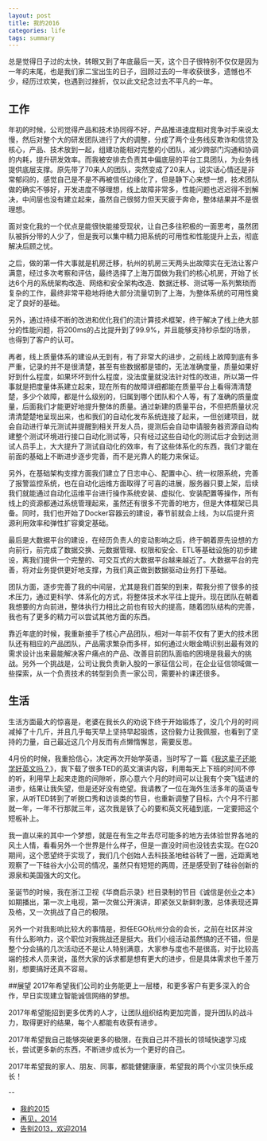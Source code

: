 ```yaml
---
layout: post
title: 我的2016
categories: life
tags: summary
---
```


总是觉得日子过的太快，转眼又到了年底最后一天，这个日子很特别不仅仅是因为一年的末尾，也是我们家二宝出生的日子，回顾过去的一年收获很多，遗憾也不少，经历过欢笑，也遇到过挫折，仅以此文纪念过去不平凡的一年。

## 工作
年初的时候，公司觉得产品和技术协同得不好，产品推进速度相对竞争对手来说太慢，然后对整个大的研发团队进行了大的调整，分成了两个业务线反欺诈和信贷及核心，产品、技术放到一起，组建功能相对完整的小团队，减少跨部门沟通和协调的内耗，提升研发效率。而我被安排去负责其中偏底层的平台工具团队，为业务线提供底层支撑。原先带了70来人的团队，突然变成了20来人，说实话心情还是非常郁闷的，感觉自己是不是不再被信任边缘化了，但是静下心来想一想，技术团队做的确实不够好，开发进度不够理想，线上故障非常多，性能问题也迟迟得不到解决，中间层也没有建立起来，虽然自己很努力但天天疲于奔命，整体结果并不是很理想。

面对变化我的一个优点是能很快能接受现状，让自己多往积极的一面思考，虽然团队被拆分带的人少了，但是我可以集中精力把系统的可用性和性能提升上去，彻底解决后顾之忧。

之后，做的第一件大事就是机房迁移，杭州的机房三天两头出故障实在无法让客户满意，经过多次考察和评估，最终选择了上海万国做为我们的核心机房，开始了长达6个月的系统架构改造、网络和安全架构改造、数据迁移、测试等一系列繁琐而复杂的工作，最终非常平稳地将绝大部分流量切到了上海，为整体系统的可用性奠定了良好的基础。

另外，通过持续不断的改进和优化我们的流计算技术框架，终于解决了线上绝大部分的性能问题，将200ms的占比提升到了99.9%，并且能够支持秒杀型的场景，也得到了客户的认可。

再者，线上质量体系的建设从无到有，有了非常大的进步，之前线上故障到底有多严重，记录的并不是很清楚，甚至有些数据都是错的，无法准确度量，质量如果好好到什么程度，如果坏坏到什么程度，没法度量就没法针对性的改进，所以第一件事就是把度量体系建立起来，现在所有的故障详细都能在质量平台上看得清清楚楚，多少个故障，都是什么级别的，归属到哪个团队和个人等，有了准确的质量度量，后面我们才能更好地提升整体的质量。通过新建的质量平台，不但把质量状况清清楚楚地呈现出来，也和我们的自动化发布系统连接了起来，一但创建项目，就会自动进行单元测试并提醒到相关开发人员，提测后会自动申请服务器资源自动构建整个测试环境进行接口自动化测试等，只有经过这些自动化的测试后才会到达测试人员手上，大大提升了测试自动化的效率，有了这些体系化的东西，我们才能在前面的基础上不断进步逐步完善，而不是光靠人的能力来保证。

另外，在基础架构支撑方面我们建立了日志中心、配置中心、统一权限系统，完善了报警监控系统，也在自动化运维方面取得了可喜的进展，服务器只要上架，后续我们就能通过自动化运维平台进行操作系统安装、虚拟化、安装配置等操作，所有线上的资源都通过系统管理起来，虽然还有很多不完善的地方，但是大体框架已具备。同时，我们也开始了Docker容器云的建设，春节前就会上线，为以后提升资源利用效率和弹性扩容奠定基础。

最后是大数据平台的建设，在经历负责人的变动影响之后，终于朝着原先设想的方向前行，前完成了数据交换、元数据管理、权限和安全、ETL等基础设施的初步建设，离我们提供一个完整的、可交互式的大数据平台越来越近了。大数据平台的完善，将对业务提供更好地支撑，为我们真正做到数据驱动业务打下基础。

团队方面，逐步完善了我的中间层，尤其是我们首架的到来，帮我分担了很多的技术压力，通过更科学、体系化的方式，将整体技术水平往上提升。现在团队在朝着我想要的方向前进，整体执行力相比之前也有较大的提高，随着团队结构的完善，我也有了更多的精力可以尝试其他方面的东西。

靠近年底的时候，我重新接手了核心产品团队，相对一年前不仅有了更大的技术团队还有相应的产品团队，产品需求繁杂而多样，如何通过火眼金睛识别出最有效的需求设计出来最能解决客户痛点的产品、改善目前团队面临的困境是我最大的挑战。另外一个挑战是，公司让我负责新入股的一家征信公司，在企业征信领域做一些探索，从一个负责技术的转型到负责一家公司，需要补的课还很多。


## 生活
生活方面最大的惊喜是，老婆在我长久的劝说下终于开始锻炼了，没几个月的时间减掉了十几斤，并且几乎每天早上坚持早起锻炼，这份毅力让我佩服，也看到了坚持的力量，自己最近这几个月反而有点懒惰懈怠，需要反思。

4月份的时候，我重拾信心，决定再次开始学英语，当时写了一篇《[我这辈子还能学好英文吗？](/2016/04/can-i-study-english-well/)》，我下载了很多TED的英文演讲内容，利用每天上下班的时间不停的听，利用早上起来走跑的间隙听，原心意六个月的时间可以让我有个突飞猛进的进步，结果让我失望，但是还好没有绝望。我请教了一位在海外生活多年的英语专家，从听TED转到了听脱口秀和访谈类的节目，也重新调整了目标，六个月不行那就一年，一年不行那就三年，这次我是铁了心的要和英文死磕到底，一定要把这个短板补上。

我一直以来的其中一个梦想，就是在有生之年去尽可能多的地方去体验世界各地的风土人情，看看另外一个世界是什么样子，但是一直没时间也没钱去实现。在G20期间，这个愿望终于实现了，我们几个创始人去科技圣地硅谷转了一圈，近距离地观察了一下硅谷大小公司的情况，虽然只有短短的两周，还是感受到了硅谷创新的源泉和美国强大的文化。

圣诞节的时候，我在浙江卫视《华商启示录》栏目录制的节目《诚信是创业之本》如期播出，第一次上电视，第一次做公开演讲，即紧张又新鲜刺激，总体表现还算及格，又一次挑战了自己的极限。

另外一个对我影响比较大的事情是，担任EGO杭州分会的会长，之前在社区并没有什么影响力，这个职位对我挑战还是挺大。我们小组活动虽然搞的还不错，但是整个分会搞的几次活动还不是让人特别满意，大家参与度也不是很高，对于比较高端的技术人员来说，虽然大家的诉求都是想有更大的进步，但是具体需求也千差万别，想要搞好还真不容易。

##展望
2017年希望我们公司的业务能更上一层楼，和更多客户有更多深入的合作，早日实现建立智能诚信网络的梦想。

2017年希望能招到更多优秀的人才，让团队组织结构更加完善，提升团队的战斗力，取得更好的结果，每个人都能有收获有进步。

2017年希望我自己能够突破更多的极限，在我自己并不擅长的领域快速学习成长，尝试更多新的东西，不断进步成长为一个更好的自己。

2017年希望我的家人、朋友、同事，都能健健康康，希望我的两个小宝贝快乐成长！

--
* [我的2015](/2015/12/my-2015/)
* [再见，2014](/2015/02/Goodbye-2014/)
* [告别2013，欢迎2014](/2014/01/say-goodbye-2013/)
